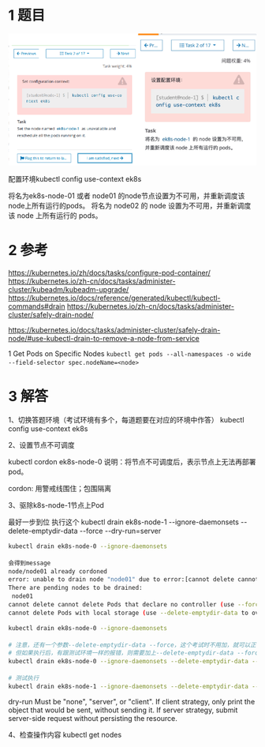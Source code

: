 
# 1 题目

![](image/2cka20240429174539%201.png)

配置环境kubectl config use-context ek8s

将名为ek8s-node-01 或者 node01 的node节点设置为不可用，并重新调度该node上所有运行的pods。
将名为 node02 的 node 设置为不可用，并重新调度该 node 上所有运行的 pods。


# 2 参考
https://kubernetes.io/zh/docs/tasks/configure-pod-container/
https://kubernetes.io/zh-cn/docs/tasks/administer-cluster/kubeadm/kubeadm-upgrade/
https://kubernetes.io/docs/reference/generated/kubectl/kubectl-commands#drain
https://kubernetes.io/zh-cn/docs/tasks/administer-cluster/safely-drain-node/

https://kubernetes.io/docs/tasks/administer-cluster/safely-drain-node/#use-kubectl-drain-to-remove-a-node-from-service

1 Get Pods on Specific Nodes
`kubectl get pods --all-namespaces -o wide --field-selector spec.nodeName=<node>`

# 3 解答

1、切换答题环境（考试环境有多个，每道题要在对应的环境中作答）
kubectl config use-context ek8s


2、设置节点不可调度

kubectl cordon ek8s-node-0
说明：将节点不可调度后，表示节点上无法再部署pod。

cordon: 用警戒线围住；包围隔离


3、驱除k8s-node-1节点上Pod

最好一步到位 执行这个 
kubectl drain ek8s-node-1 --ignore-daemonsets --delete-emptydir-data --force --dry-run=server


```sh
kubectl drain ek8s-node-0 --ignore-daemonsets

会得到message
node/node01 already cordoned
error: unable to drain node "node01" due to error:[cannot delete cannot delete Pods that declare no controller (use --force to override): default/11-factor-app, default/foo, default/my-csi-app, cannot delete Pods with local storage (use --delete-emptydir-data to override): kube-system/metrics-server-85bc58ccff-ggb5q], continuing command...
There are pending nodes to be drained:
 node01
cannot delete cannot delete Pods that declare no controller (use --force to override): default/11-factor-app, default/foo, default/my-csi-app
cannot delete Pods with local storage (use --delete-emptydir-data to override): kube-system/metrics-server-85bc58ccff-ggb5q

```


```sh
kubectl drain ek8s-node-0 --ignore-daemonsets

# 注意，还有一个参数--delete-emptydir-data --force，这个考试时不用加，就可以正常 draini node02 的。
# 但如果执行后，有跟测试环境一样的报错，则需要加上--delete-emptydir-data --force，会强制将 pod 移除。
kubectl drain ek8s-node-0 --ignore-daemonsets --delete-emptydir-data --force

# 测试执行
kubectl drain ek8s-node-1 --ignore-daemonsets --delete-emptydir-data --force --dry-run=server
```


dry-run
Must be "none", "server", or "client". If client strategy, only print the object that would be sent, without sending it. If server strategy, submit server-side request without persisting the resource. 

4、检查操作内容
kubectl get nodes

